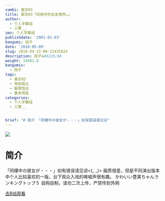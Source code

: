 ```yaml
---
combi: 東京03
title: 東京03「同居中的女友竟然…」
author:
  - 个人字幕组
  - 三葉__
zmz: 个人字幕组
publishdate: '2001-01-03'
bangumi: 段子
date: '2018-05-09'
slug: 2018-04-22-NA-22435824
description: 段子&#8226;NA
weight: 19491.0
bangumis:
  - 段子
tags:
  - 東京03
  - 角田晃広
  - 飯塚悟志
  - 豊本明長
categories:
  - 个人字幕组
  - 三葉__


brief: "# 简介 「同棲中の彼女が・・・」如有错误请见谅"
---
```

![](https://i.imgur.com/iNFkGsc.jpg)
# 简介  
「同棲中の彼女が・・・」如有错误请见谅<(_ _)>
画质很差，但是不同演出版本中个人比较喜欢的一版，台下观众入戏的唏嘘声很有趣。
かわいい豊美ちゃんランキングトップ５
自购自制，请勿二次上传，严禁传到外网  

[去B站观看](https://www.bilibili.com/video/av22435824/)
 
